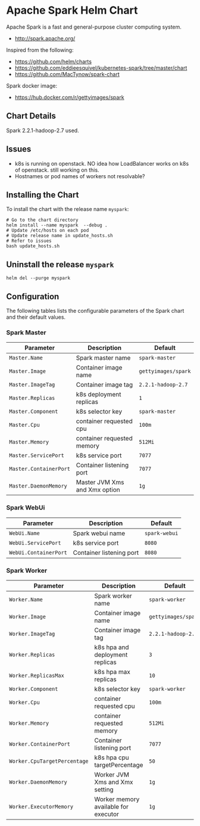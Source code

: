 # Apache Spark Helm Chart

Apache Spark is a fast and general-purpose cluster computing system.

* http://spark.apache.org/

Inspired from the following:
* https://github.com/helm/charts
* https://github.com/eddieesquivel/kubernetes-spark/tree/master/chart
* https://github.com/MacTynow/spark-chart

Spark docker image:
* https://hub.docker.com/r/gettyimages/spark

## Chart Details
Spark 2.2.1-hadoop-2.7 used.

## Issues
* k8s is running on openstack. NO idea how LoadBalancer works on k8s of openstack. still working on this.
* Hostnames or pod names of workers not resolvable?

## Installing the Chart

To install the chart with the release name `myspark`:

```
# Go to the chart directory
helm install --name myspark  --debug .
# Update /etc/hosts on each pod
# Update release name in update_hosts.sh
# Refer to issues
bash update_hosts.sh
```

## Uninstall the release `myspark`

```
helm del --purge myspark
```

## Configuration

The following tables lists the configurable parameters of the Spark chart and their default values.

### Spark Master

| Parameter               | Description                        | Default                                                    |
| ----------------------- | ---------------------------------- | ---------------------------------------------------------- |
| `Master.Name`           | Spark master name                  | `spark-master`                                             |
| `Master.Image`          | Container image name               | `gettyimages/spark`                                        | 
| `Master.ImageTag`       | Container image tag                | `2.2.1-hadoop-2.7`                                         |
| `Master.Replicas`       | k8s deployment replicas            | `1`                                                        |
| `Master.Component`      | k8s selector key                   | `spark-master`                                             |
| `Master.Cpu`            | container requested cpu            | `100m`                                                     |
| `Master.Memory`         | container requested memory         | `512Mi`                                                    |
| `Master.ServicePort`    | k8s service port                   | `7077`                                                     |
| `Master.ContainerPort`  | Container listening port           | `7077`                                                     |
| `Master.DaemonMemory`   | Master JVM Xms and Xmx option      | `1g`                                                       |

### Spark WebUi

|       Parameter       |           Description            |                         Default                          |
|-----------------------|----------------------------------|----------------------------------------------------------|
| `WebUi.Name`          | Spark webui name                 | `spark-webui`                                            |
| `WebUi.ServicePort`   | k8s service port                 | `8080`                                                   |
| `WebUi.ContainerPort` | Container listening port         | `8080`                                                   |

### Spark Worker

| Parameter                    | Description                        | Default                                                    |
| -----------------------      | ---------------------------------- | ---------------------------------------------------------- |
| `Worker.Name`                | Spark worker name                  | `spark-worker`                                             |
| `Worker.Image`               | Container image name               | `gettyimages/spark`                                        |
| `Worker.ImageTag`            | Container image tag                | `2.2.1-hadoop-2.7`                                         |
| `Worker.Replicas`            | k8s hpa and deployment replicas    | `3`                                                        |
| `Worker.ReplicasMax`         | k8s hpa max replicas               | `10`                                                       |
| `Worker.Component`           | k8s selector key                   | `spark-worker`                                             |
| `Worker.Cpu`                 | container requested cpu            | `100m`                                                     |
| `Worker.Memory`              | container requested memory         | `512Mi`                                                    |
| `Worker.ContainerPort`       | Container listening port           | `7077`                                                     |
| `Worker.CpuTargetPercentage` | k8s hpa cpu targetPercentage       | `50`                                                       |
| `Worker.DaemonMemory`        | Worker JVM Xms and Xmx setting     | `1g`                                                       |
| `Worker.ExecutorMemory`      | Worker memory available for executor | `1g`                                                     |

